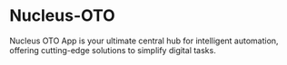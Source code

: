 # Nucleus-OTO
Nucleus OTO App is your ultimate central hub for intelligent automation, offering cutting-edge solutions to simplify digital tasks.
